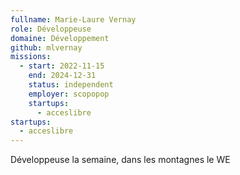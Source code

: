 ```yaml
---
fullname: Marie-Laure Vernay
role: Développeuse
domaine: Développement
github: mlvernay
missions:
  - start: 2022-11-15
    end: 2024-12-31
    status: independent
    employer: scopopop
    startups:
      - acceslibre
startups:
  - acceslibre
---
```

Développeuse la semaine, dans les montagnes le WE